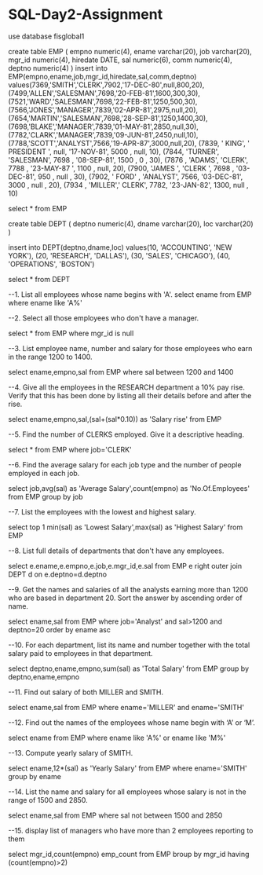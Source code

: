 # SQL-Day2-Assignment

use database fisglobal1

create table EMP
(
empno numeric(4),
ename varchar(20),
job varchar(20),
mgr_id numeric(4),
hiredate DATE,
sal numeric(6),
comm numeric(4),
deptno numeric(4)
)
insert into EMP(empno,ename,job,mgr_id,hiredate,sal,comm,deptno) values(7369,'SMITH','CLERK',7902,'17-DEC-80',null,800,20),
(7499,'ALLEN','SALESMAN',7698,'20-FEB-81',1600,300,30),
(7521,'WARD','SALESMAN',7698,'22-FEB-81',1250,500,30),
(7566,'JONES','MANAGER',7839,'02-APR-81',2975,null,20),
(7654,'MARTIN','SALESMAN',7698,'28-SEP-81',1250,1400,30),
(7698,'BLAKE','MANAGER',7839,'01-MAY-81',2850,null,30),
(7782,'CLARK','MANAGER',7839,'09-JUN-81',2450,null,10),
(7788,'SCOTT','ANALYST',7566,'19-APR-87',3000,null,20),
(7839,   ' KING',     ' PRESIDENT ',    null,       	 '17-NOV-81',       5000 ,  null,         10),
(7844,    'TURNER',    'SALESMAN',      7698 ,  	 '08-SEP-81',    	 1500 ,     0 ,    30),
(7876 ,   'ADAMS',     'CLERK',         7788 ,  	 '23-MAY-87 ',      1100 ,     null,      20),
(7900,    'JAMES ',    'CLERK ',        7698 ,  	 '03-DEC-81',  	  950 ,    null ,      30),
(7902,   ' FORD'  ,    'ANALYST',       7566,   	 '03-DEC-81',   	 3000 ,     null ,     20),
(7934 ,   'MILLER','    CLERK',         7782,    	 '23-JAN-82',		 1300,     null ,      10)

select * from EMP

create table DEPT
(
deptno numeric(4),
dname varchar(20),
loc varchar(20)
)

insert into DEPT(deptno,dname,loc) values(10,     'ACCOUNTING',    'NEW YORK'), 
(20,     'RESEARCH',      'DALLAS'), 
(30,     'SALES',         'CHICAGO'), 
(40,     'OPERATIONS',    'BOSTON') 

select * from DEPT



--1. List all employees whose name begins with 'A'.
select ename from EMP where ename like 'A%'



--2. Select all those employees who don't have a manager.


select * from EMP where mgr_id is null

--3. List employee name, number and salary for those employees who earn in the range 1200 to 1400. 


select ename,empno,sal from EMP where sal between 1200 and 1400

--4. Give all the employees in the RESEARCH department a 10% pay rise. Verify that this has been done by listing all their details before and after the rise. 


select ename,empno,sal,(sal+(sal*0.10)) as 'Salary rise' from EMP

--5. Find the number of CLERKS employed. Give it a descriptive heading. 


select * from EMP where job='CLERK'

--6. Find the average salary for each job type and the number of people employed in each job. 


select job,avg(sal) as 'Average Salary',count(empno) as 'No.Of.Employees' from EMP group by job

--7. List the employees with the lowest and highest salary. 


select top 1 min(sal) as 'Lowest Salary',max(sal) as 'Highest Salary' from EMP

--8. List full details of departments that don't have any employees. 


select e.ename,e.empno,e.job,e.mgr_id,e.sal from EMP e right outer join DEPT d on e.deptno=d.deptno

--9. Get the names and salaries of all the analysts earning more than 1200 who are based in department 20. Sort the answer by ascending order of name. 


select ename,sal from EMP where job='Analyst' and sal>1200 and deptno=20 order by ename asc

--10. For each department, list its name and number together with the total salary paid to employees in that department. 


select deptno,ename,empno,sum(sal) as 'Total Salary' from EMP group by deptno,ename,empno

--11. Find out salary of both MILLER and SMITH.


select ename,sal from EMP where ename='MILLER' and ename='SMITH'
										 

--12. Find out the names of the employees whose name begin with ‘A’ or ‘M’. 


select ename from EMP where ename like 'A%' or ename like 'M%'

--13. Compute yearly salary of SMITH.


select ename,12*(sal) as 'Yearly Salary' from EMP where ename='SMITH' group by ename

--14. List the name and salary for all employees whose salary is not in the range of 1500 and 2850. 


select ename,sal from EMP where sal not between 1500 and 2850

--15. display list of managers who have more than 2 employees reporting to them


select mgr_id,count(empno) emp_count
from EMP
broup by mgr_id having (count(empno)>2)
